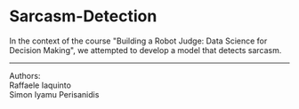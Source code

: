 # Sarcasm-Detection

In the context of the course "Building a Robot Judge: Data Science for Decision Making", we attempted to develop a model that detects sarcasm.

---
Authors:  
Raffaele Iaquinto  
Simon Iyamu Perisanidis  
